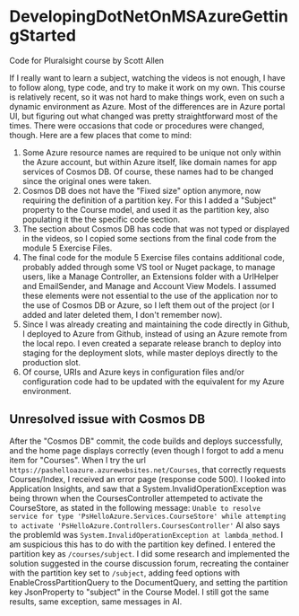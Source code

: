 # DevelopingDotNetOnMSAzureGettingStarted
Code for Pluralsight course by Scott Allen

If I really want to learn a subject, watching the videos is not enough, I have to follow along, type code, and try to make it work on my 
own.
This course is relatively recent, so it was not hard to make things work, even on such a dynamic environment as Azure. Most of the 
differences are in Azure portal UI, but figuring out what changed was pretty straightforward most of the times. There were occasions that
code or procedures were changed, though.
Here are a few places that come to mind:
1. Some Azure resource names are required to be unique not only within the Azure account, but within Azure itself, like domain names for
app services of Cosmos DB. Of course, these names had to be changed since the original ones were taken.
2. Cosmos DB does not have the "Fixed size" option anymore, now requiring the definition of a partition key. For this I added a "Subject" 
property to the Course model, and used it as the partition key, also populating it the the specific code section.
3. The section about Cosmos DB has code that was not typed or displayed in the videos, so I copied some sections from the final code from
the module 5 Exercise Files.
4. The final code for the module 5 Exercise files contains additional code, probably added through some VS tool or Nuget package, to 
manage
users, like a Manage Controller, an Extensions folder with a UrlHelper and EmailSender, and Manage and Account View Models. I assumed 
these elements were not essential to the use of the application nor to the use of Cosmos DB or Azure, so I left them out of the project 
(or I added and later deleted them, I don't remember now).
5. Since I was already creating and maintaining the code directly in Github, I deployed to Azure from Github, instead of using an Azure 
remote from the local repo. I even created a separate release branch to deploy into staging for the deployment slots, while master deploys 
directly to the production slot.
6. Of course, URIs and Azure keys in configuration files and/or configuration code had to be updated with the equivalent for my Azure 
environment.

## Unresolved issue with Cosmos DB

After the "Cosmos DB" commit, the code builds and deploys successfully, and the home page displays correctly (even though I forgot to 
add a menu item for "Courses".
When I try the url `https://pashelloazure.azurewebsites.net/Courses`, that correctly requests Courses/Index, I received an error page
(response code 500).
I looked into Application Insights, and saw that a System.InvalidOperationException was being thrown when the CoursesController attempeted
to activate the CourseStore, as stated in the following message:
```Unable to resolve service for type 'PsHelloAzure.Services.CourseStore' while attempting to activate 'PsHelloAzure.Controllers.CoursesController'```
AI also says the problemId was `System.InvalidOperationException at lambda_method`.
I am suspicious this has to do with the partition key defined. I entered the partition key as `/courses/subject`.
I did some research and implemented the solution suggested in the course discussion forum, recreating the container with the partition
key set to `/subject`, adding feed options with EnableCrossPartitionQuery to the DocumentQuery, and setting the partition key
JsonProperty to "subject" in the Course Model. I still got the same results, same exception, same messages in AI.
